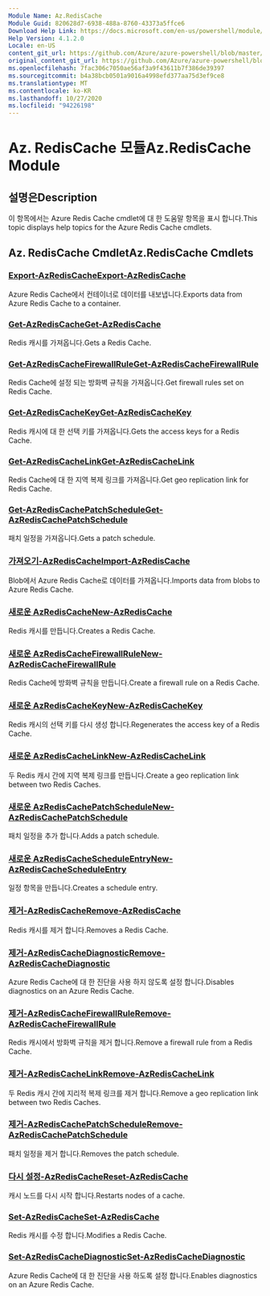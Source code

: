 ```yaml
---
Module Name: Az.RedisCache
Module Guid: 820628d7-6938-488a-8760-43373a5ffce6
Download Help Link: https://docs.microsoft.com/en-us/powershell/module/az.rediscache
Help Version: 4.1.2.0
Locale: en-US
content_git_url: https://github.com/Azure/azure-powershell/blob/master/src/RedisCache/RedisCache/help/Az.RedisCache.md
original_content_git_url: https://github.com/Azure/azure-powershell/blob/master/src/RedisCache/RedisCache/help/Az.RedisCache.md
ms.openlocfilehash: 7fac306c7050ae56af3a9f43611b7f386de39397
ms.sourcegitcommit: b4a38bcb0501a9016a4998efd377aa75d3ef9ce8
ms.translationtype: MT
ms.contentlocale: ko-KR
ms.lasthandoff: 10/27/2020
ms.locfileid: "94226198"
---
```

# <span data-ttu-id="119c3-101">Az. RedisCache 모듈</span><span class="sxs-lookup"><span data-stu-id="119c3-101">Az.RedisCache Module</span></span>
## <span data-ttu-id="119c3-102">설명은</span><span class="sxs-lookup"><span data-stu-id="119c3-102">Description</span></span>
<span data-ttu-id="119c3-103">이 항목에서는 Azure Redis Cache cmdlet에 대 한 도움말 항목을 표시 합니다.</span><span class="sxs-lookup"><span data-stu-id="119c3-103">This topic displays help topics for the Azure Redis Cache cmdlets.</span></span>

## <span data-ttu-id="119c3-104">Az. RedisCache Cmdlet</span><span class="sxs-lookup"><span data-stu-id="119c3-104">Az.RedisCache Cmdlets</span></span>
### [<span data-ttu-id="119c3-105">Export-AzRedisCache</span><span class="sxs-lookup"><span data-stu-id="119c3-105">Export-AzRedisCache</span></span>](Export-AzRedisCache.md)
<span data-ttu-id="119c3-106">Azure Redis Cache에서 컨테이너로 데이터를 내보냅니다.</span><span class="sxs-lookup"><span data-stu-id="119c3-106">Exports data from Azure Redis Cache to a container.</span></span>

### [<span data-ttu-id="119c3-107">Get-AzRedisCache</span><span class="sxs-lookup"><span data-stu-id="119c3-107">Get-AzRedisCache</span></span>](Get-AzRedisCache.md)
<span data-ttu-id="119c3-108">Redis 캐시를 가져옵니다.</span><span class="sxs-lookup"><span data-stu-id="119c3-108">Gets a Redis Cache.</span></span>

### [<span data-ttu-id="119c3-109">Get-AzRedisCacheFirewallRule</span><span class="sxs-lookup"><span data-stu-id="119c3-109">Get-AzRedisCacheFirewallRule</span></span>](Get-AzRedisCacheFirewallRule.md)
<span data-ttu-id="119c3-110">Redis Cache에 설정 되는 방화벽 규칙을 가져옵니다.</span><span class="sxs-lookup"><span data-stu-id="119c3-110">Get firewall rules set on Redis Cache.</span></span>

### [<span data-ttu-id="119c3-111">Get-AzRedisCacheKey</span><span class="sxs-lookup"><span data-stu-id="119c3-111">Get-AzRedisCacheKey</span></span>](Get-AzRedisCacheKey.md)
<span data-ttu-id="119c3-112">Redis 캐시에 대 한 선택 키를 가져옵니다.</span><span class="sxs-lookup"><span data-stu-id="119c3-112">Gets the access keys for a Redis Cache.</span></span>

### [<span data-ttu-id="119c3-113">Get-AzRedisCacheLink</span><span class="sxs-lookup"><span data-stu-id="119c3-113">Get-AzRedisCacheLink</span></span>](Get-AzRedisCacheLink.md)
<span data-ttu-id="119c3-114">Redis Cache에 대 한 지역 복제 링크를 가져옵니다.</span><span class="sxs-lookup"><span data-stu-id="119c3-114">Get geo replication link for Redis Cache.</span></span>

### [<span data-ttu-id="119c3-115">Get-AzRedisCachePatchSchedule</span><span class="sxs-lookup"><span data-stu-id="119c3-115">Get-AzRedisCachePatchSchedule</span></span>](Get-AzRedisCachePatchSchedule.md)
<span data-ttu-id="119c3-116">패치 일정을 가져옵니다.</span><span class="sxs-lookup"><span data-stu-id="119c3-116">Gets a patch schedule.</span></span>

### [<span data-ttu-id="119c3-117">가져오기-AzRedisCache</span><span class="sxs-lookup"><span data-stu-id="119c3-117">Import-AzRedisCache</span></span>](Import-AzRedisCache.md)
<span data-ttu-id="119c3-118">Blob에서 Azure Redis Cache로 데이터를 가져옵니다.</span><span class="sxs-lookup"><span data-stu-id="119c3-118">Imports data from blobs to Azure Redis Cache.</span></span>

### [<span data-ttu-id="119c3-119">새로운 AzRedisCache</span><span class="sxs-lookup"><span data-stu-id="119c3-119">New-AzRedisCache</span></span>](New-AzRedisCache.md)
<span data-ttu-id="119c3-120">Redis 캐시를 만듭니다.</span><span class="sxs-lookup"><span data-stu-id="119c3-120">Creates a Redis Cache.</span></span>

### [<span data-ttu-id="119c3-121">새로운 AzRedisCacheFirewallRule</span><span class="sxs-lookup"><span data-stu-id="119c3-121">New-AzRedisCacheFirewallRule</span></span>](New-AzRedisCacheFirewallRule.md)
<span data-ttu-id="119c3-122">Redis Cache에 방화벽 규칙을 만듭니다.</span><span class="sxs-lookup"><span data-stu-id="119c3-122">Create a firewall rule on a Redis Cache.</span></span>

### [<span data-ttu-id="119c3-123">새로운 AzRedisCacheKey</span><span class="sxs-lookup"><span data-stu-id="119c3-123">New-AzRedisCacheKey</span></span>](New-AzRedisCacheKey.md)
<span data-ttu-id="119c3-124">Redis 캐시의 선택 키를 다시 생성 합니다.</span><span class="sxs-lookup"><span data-stu-id="119c3-124">Regenerates the access key of a Redis Cache.</span></span>

### [<span data-ttu-id="119c3-125">새로운 AzRedisCacheLink</span><span class="sxs-lookup"><span data-stu-id="119c3-125">New-AzRedisCacheLink</span></span>](New-AzRedisCacheLink.md)
<span data-ttu-id="119c3-126">두 Redis 캐시 간에 지역 복제 링크를 만듭니다.</span><span class="sxs-lookup"><span data-stu-id="119c3-126">Create a geo replication link between two Redis Caches.</span></span>

### [<span data-ttu-id="119c3-127">새로운 AzRedisCachePatchSchedule</span><span class="sxs-lookup"><span data-stu-id="119c3-127">New-AzRedisCachePatchSchedule</span></span>](New-AzRedisCachePatchSchedule.md)
<span data-ttu-id="119c3-128">패치 일정을 추가 합니다.</span><span class="sxs-lookup"><span data-stu-id="119c3-128">Adds a patch schedule.</span></span>

### [<span data-ttu-id="119c3-129">새로운 AzRedisCacheScheduleEntry</span><span class="sxs-lookup"><span data-stu-id="119c3-129">New-AzRedisCacheScheduleEntry</span></span>](New-AzRedisCacheScheduleEntry.md)
<span data-ttu-id="119c3-130">일정 항목을 만듭니다.</span><span class="sxs-lookup"><span data-stu-id="119c3-130">Creates a schedule entry.</span></span>

### [<span data-ttu-id="119c3-131">제거-AzRedisCache</span><span class="sxs-lookup"><span data-stu-id="119c3-131">Remove-AzRedisCache</span></span>](Remove-AzRedisCache.md)
<span data-ttu-id="119c3-132">Redis 캐시를 제거 합니다.</span><span class="sxs-lookup"><span data-stu-id="119c3-132">Removes a Redis Cache.</span></span>

### [<span data-ttu-id="119c3-133">제거-AzRedisCacheDiagnostic</span><span class="sxs-lookup"><span data-stu-id="119c3-133">Remove-AzRedisCacheDiagnostic</span></span>](Remove-AzRedisCacheDiagnostic.md)
<span data-ttu-id="119c3-134">Azure Redis Cache에 대 한 진단을 사용 하지 않도록 설정 합니다.</span><span class="sxs-lookup"><span data-stu-id="119c3-134">Disables diagnostics on an Azure Redis Cache.</span></span>

### [<span data-ttu-id="119c3-135">제거-AzRedisCacheFirewallRule</span><span class="sxs-lookup"><span data-stu-id="119c3-135">Remove-AzRedisCacheFirewallRule</span></span>](Remove-AzRedisCacheFirewallRule.md)
<span data-ttu-id="119c3-136">Redis 캐시에서 방화벽 규칙을 제거 합니다.</span><span class="sxs-lookup"><span data-stu-id="119c3-136">Remove a firewall rule from a Redis Cache.</span></span>

### [<span data-ttu-id="119c3-137">제거-AzRedisCacheLink</span><span class="sxs-lookup"><span data-stu-id="119c3-137">Remove-AzRedisCacheLink</span></span>](Remove-AzRedisCacheLink.md)
<span data-ttu-id="119c3-138">두 Redis 캐시 간에 지리적 복제 링크를 제거 합니다.</span><span class="sxs-lookup"><span data-stu-id="119c3-138">Remove a geo replication link between two Redis Caches.</span></span>

### [<span data-ttu-id="119c3-139">제거-AzRedisCachePatchSchedule</span><span class="sxs-lookup"><span data-stu-id="119c3-139">Remove-AzRedisCachePatchSchedule</span></span>](Remove-AzRedisCachePatchSchedule.md)
<span data-ttu-id="119c3-140">패치 일정을 제거 합니다.</span><span class="sxs-lookup"><span data-stu-id="119c3-140">Removes the patch schedule.</span></span>

### [<span data-ttu-id="119c3-141">다시 설정-AzRedisCache</span><span class="sxs-lookup"><span data-stu-id="119c3-141">Reset-AzRedisCache</span></span>](Reset-AzRedisCache.md)
<span data-ttu-id="119c3-142">캐시 노드를 다시 시작 합니다.</span><span class="sxs-lookup"><span data-stu-id="119c3-142">Restarts nodes of a cache.</span></span>

### [<span data-ttu-id="119c3-143">Set-AzRedisCache</span><span class="sxs-lookup"><span data-stu-id="119c3-143">Set-AzRedisCache</span></span>](Set-AzRedisCache.md)
<span data-ttu-id="119c3-144">Redis 캐시를 수정 합니다.</span><span class="sxs-lookup"><span data-stu-id="119c3-144">Modifies a Redis Cache.</span></span>

### [<span data-ttu-id="119c3-145">Set-AzRedisCacheDiagnostic</span><span class="sxs-lookup"><span data-stu-id="119c3-145">Set-AzRedisCacheDiagnostic</span></span>](Set-AzRedisCacheDiagnostic.md)
<span data-ttu-id="119c3-146">Azure Redis Cache에 대 한 진단을 사용 하도록 설정 합니다.</span><span class="sxs-lookup"><span data-stu-id="119c3-146">Enables diagnostics on an Azure Redis Cache.</span></span>

